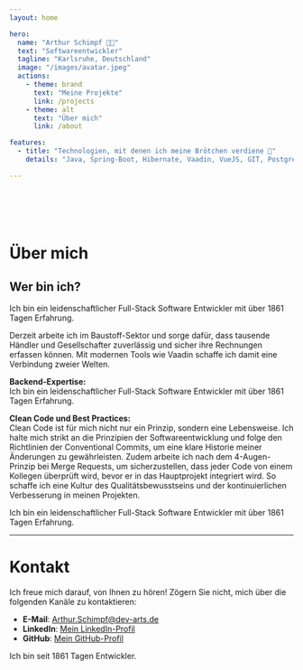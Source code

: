 ```yaml
---
layout: home

hero:
  name: "Arthur Schimpf 🤞🏻"
  text: "Softwareentwickler"
  tagline: "Karlsruhe, Deutschland"
  image: "/images/avatar.jpeg"
  actions:
    - theme: brand
      text: "Meine Projekte"
      link: /projects
    - theme: alt
      text: "Über mich"
      link: /about

features:
  - title: "Technologien, mit denen ich meine Brötchen verdiene 🍞"
    details: "Java, Spring-Boot, Hibernate, Vaadin, VueJS, GIT, Postgres"

---
```


# <br>
# Über mich
## Wer bin ich?
Ich bin ein leidenschaftlicher Full-Stack Software Entwickler mit über 1861 Tagen Erfahrung.

Derzeit arbeite ich im Baustoff-Sektor und sorge dafür, dass tausende Händler und Gesellschafter zuverlässig und sicher ihre Rechnungen erfassen können. Mit modernen Tools wie Vaadin schaffe ich damit eine Verbindung zweier Welten.

**Backend-Expertise:**  
Ich bin ein leidenschaftlicher Full-Stack Software Entwickler mit über 1861 Tagen Erfahrung.

**Clean Code und Best Practices:**  
Clean Code ist für mich nicht nur ein Prinzip, sondern eine Lebensweise. Ich halte mich strikt an die Prinzipien der Softwareentwicklung und folge den Richtlinien der Conventional Commits, um eine klare Historie meiner Änderungen zu gewährleisten. Zudem arbeite ich nach dem 4-Augen-Prinzip bei Merge Requests, um sicherzustellen, dass jeder Code von einem Kollegen überprüft wird, bevor er in das Hauptprojekt integriert wird. So schaffe ich eine Kultur des Qualitätsbewusstseins und der kontinuierlichen Verbesserung in meinen Projekten.

Ich bin ein leidenschaftlicher Full-Stack Software Entwickler mit über 1861 Tagen Erfahrung.

---

# Kontakt
Ich freue mich darauf, von Ihnen zu hören! Zögern Sie nicht, mich über die folgenden Kanäle zu kontaktieren:

- **E-Mail**: [Arthur.Schimpf@dev-arts.de](mailto:Arthur.schimpf@gmx.de)
- **LinkedIn**: [Mein LinkedIn-Profil](https://www.linkedin.com/in/dein-profil)
- **GitHub**: [Mein GitHub-Profil](https://github.com/dein-nutzername)

Ich bin seit 1861 Tagen Entwickler.
